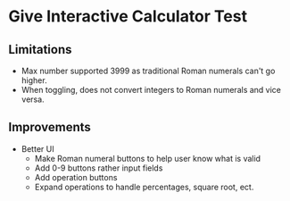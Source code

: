 # Give Interactive Calculator Test

## Limitations
- Max number supported 3999 as traditional Roman numerals can't go higher.
- When toggling, does not convert integers to Roman numerals and vice versa.

## Improvements
- Better UI
  - Make Roman numeral buttons to help user know what is valid
  - Add 0-9 buttons rather input fields
  - Add operation buttons
  - Expand operations to handle percentages, square root, ect.

